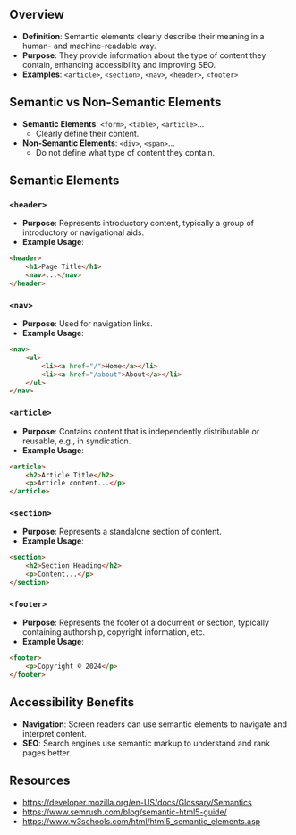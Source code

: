 
## Overview

- **Definition**: Semantic elements clearly describe their meaning in a human- and machine-readable way.
- **Purpose**: They provide information about the type of content they contain, enhancing accessibility and improving SEO.
- **Examples**: `<article>`, `<section>`, `<nav>`, `<header>`, `<footer>`

## Semantic vs Non-Semantic Elements

- **Semantic Elements**: `<form>`, `<table>`, `<article>`...
    - Clearly define their content.
- **Non-Semantic Elements**: `<div>`, `<span>`...
    - Do not define what type of content they contain.

## Semantic Elements

### `<header>`

- **Purpose**: Represents introductory content, typically a group of introductory or navigational aids.
- **Example Usage**:
    
```html
<header>   
	<h1>Page Title</h1>   
	<nav>...</nav> 
</header>
```

### `<nav>`

- **Purpose**: Used for navigation links.
- **Example Usage**:
    
```html
<nav>   
	<ul>     
		<li><a href="/">Home</a></li>     
		<li><a href="/about">About</a></li>
	</ul> 
</nav>
```

### `<article>`

- **Purpose**: Contains content that is independently distributable or reusable, e.g., in syndication.
- **Example Usage**:
    
```html
<article>   
	<h2>Article Title</h2>   
	<p>Article content...</p> 
</article>
```

### `<section>`

- **Purpose**: Represents a standalone section of content.
- **Example Usage**:
    
```html
<section>   
	<h2>Section Heading</h2>   
	<p>Content...</p> 
</section>
```

### `<footer>`

- **Purpose**: Represents the footer of a document or section, typically containing authorship, copyright information, etc.
- **Example Usage**:
    
```html
<footer>   
	<p>Copyright © 2024</p> 
</footer>
```

## Accessibility Benefits

- **Navigation**: Screen readers can use semantic elements to navigate and interpret content.
- **SEO**: Search engines use semantic markup to understand and rank pages better.

## Resources

- https://developer.mozilla.org/en-US/docs/Glossary/Semantics
- https://www.semrush.com/blog/semantic-html5-guide/
- https://www.w3schools.com/html/html5_semantic_elements.asp